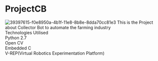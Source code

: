 # ProjectCB
![39397615-f0e8950a-4b1f-11e8-8b8e-8dda70cc81e3](https://user-images.githubusercontent.com/32017154/39421469-cf7a6458-4c86-11e8-9b78-38841ec45a6e.JPG)
This is the Project about Collector Bot to automate the farming industry</br>
Technologies Utilised</br>
Python 2.7</br>
Open CV</br>
Embedded C</br>
V-REP(Virtual Robotics Experimentation Platform)</br>

